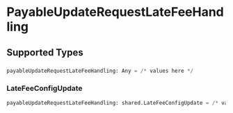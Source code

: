 # PayableUpdateRequestLateFeeHandling


## Supported Types

### 

```python
payableUpdateRequestLateFeeHandling: Any = /* values here */
```

### LateFeeConfigUpdate

```python
payableUpdateRequestLateFeeHandling: shared.LateFeeConfigUpdate = /* values here */
```


